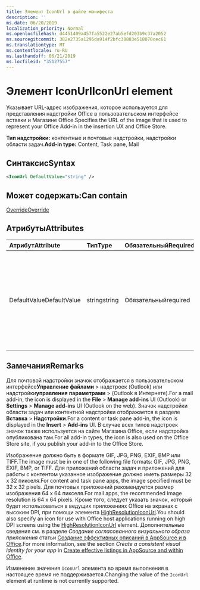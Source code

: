 ```yaml
---
title: Элемент IconUrl в файле манифеста
description: ''
ms.date: 06/20/2019
localization_priority: Normal
ms.openlocfilehash: d4451409a457fa5522e27ab5efd203b9c37a2052
ms.sourcegitcommit: 382e2735a1295da914f2bfc38883e518070cec61
ms.translationtype: MT
ms.contentlocale: ru-RU
ms.lasthandoff: 06/21/2019
ms.locfileid: "35127557"
---
```

# <a name="iconurl-element"></a><span data-ttu-id="d5e1f-102">Элемент IconUrl</span><span class="sxs-lookup"><span data-stu-id="d5e1f-102">IconUrl element</span></span>

<span data-ttu-id="d5e1f-103">Указывает URL-адрес изображения, которое используется для представления надстройки Office в пользовательском интерфейсе вставки и Магазине Office.</span><span class="sxs-lookup"><span data-stu-id="d5e1f-103">Specifies the URL of the image that is used to represent your Office Add-in in the insertion UX and Office Store.</span></span>

<span data-ttu-id="d5e1f-104">**Тип надстройки:** контентные и почтовые надстройки, надстройки области задач.</span><span class="sxs-lookup"><span data-stu-id="d5e1f-104">**Add-in type:** Content, Task pane, Mail</span></span>

## <a name="syntax"></a><span data-ttu-id="d5e1f-105">Синтаксис</span><span class="sxs-lookup"><span data-stu-id="d5e1f-105">Syntax</span></span>

```XML
<IconUrl DefaultValue="string" />
```

## <a name="can-contain"></a><span data-ttu-id="d5e1f-106">Может содержать:</span><span class="sxs-lookup"><span data-stu-id="d5e1f-106">Can contain</span></span>

[<span data-ttu-id="d5e1f-107">Override</span><span class="sxs-lookup"><span data-stu-id="d5e1f-107">Override</span></span>](override.md)

## <a name="attributes"></a><span data-ttu-id="d5e1f-108">Атрибуты</span><span class="sxs-lookup"><span data-stu-id="d5e1f-108">Attributes</span></span>

|<span data-ttu-id="d5e1f-109">**Атрибут**</span><span class="sxs-lookup"><span data-stu-id="d5e1f-109">**Attribute**</span></span>|<span data-ttu-id="d5e1f-110">**Тип**</span><span class="sxs-lookup"><span data-stu-id="d5e1f-110">**Type**</span></span>|<span data-ttu-id="d5e1f-111">**Обязательный**</span><span class="sxs-lookup"><span data-stu-id="d5e1f-111">**Required**</span></span>|<span data-ttu-id="d5e1f-112">**Описание**</span><span class="sxs-lookup"><span data-stu-id="d5e1f-112">**Description**</span></span>|
|:-----|:-----|:-----|:-----|
|<span data-ttu-id="d5e1f-113">DefaultValue</span><span class="sxs-lookup"><span data-stu-id="d5e1f-113">DefaultValue</span></span>|<span data-ttu-id="d5e1f-114">string</span><span class="sxs-lookup"><span data-stu-id="d5e1f-114">string</span></span>|<span data-ttu-id="d5e1f-115">Обязательный</span><span class="sxs-lookup"><span data-stu-id="d5e1f-115">required</span></span>|<span data-ttu-id="d5e1f-116">Задает значение по умолчанию для этого параметра, представленное для языкового стандарта, который указан с помощью элемента [DefaultLocale](defaultlocale.md).</span><span class="sxs-lookup"><span data-stu-id="d5e1f-116">Specifies the default value for this setting, expressed for the locale specified in the [DefaultLocale](defaultlocale.md) element.</span></span>|

## <a name="remarks"></a><span data-ttu-id="d5e1f-117">Замечания</span><span class="sxs-lookup"><span data-stu-id="d5e1f-117">Remarks</span></span>

<span data-ttu-id="d5e1f-118">Для почтовой надстройки значок отображается в пользовательском интерфейсе**Управление** **файлами** > надстроек (Outlook) или надстройки**управления** **параметрами** > (Outlook в Интернете).</span><span class="sxs-lookup"><span data-stu-id="d5e1f-118">For a mail add-in, the icon is displayed in the  **File** > **Manage add-ins** UI (Outlook) or **Settings** > **Manage add-ins** UI (Outlook on the web).</span></span> <span data-ttu-id="d5e1f-119">Значок надстройки области задач или контентной надстройки отображается в разделе **Вставка** > **Надстройки**.</span><span class="sxs-lookup"><span data-stu-id="d5e1f-119">For a content or task pane add-in, the icon is displayed in the **Insert** > **Add-ins** UI.</span></span> <span data-ttu-id="d5e1f-120">В случае всех типов надстроек значок также используется на сайте Магазина Office, если надстройка опубликована там.</span><span class="sxs-lookup"><span data-stu-id="d5e1f-120">For all add-in types, the icon is also used on the Office Store site, if you publish your add-in to the Office Store.</span></span>

<span data-ttu-id="d5e1f-121">Изображение должно быть в формате GIF, JPG, PNG, EXIF, BMP или TIFF.</span><span class="sxs-lookup"><span data-stu-id="d5e1f-121">The image must be in one of the following file formats: GIF, JPG, PNG, EXIF, BMP, or TIFF.</span></span> <span data-ttu-id="d5e1f-122">Для приложений области задач и приложений для работы с контентом указанное изображение должно иметь размеры 32 х 32 пикселя.</span><span class="sxs-lookup"><span data-stu-id="d5e1f-122">For content and task pane apps, the image specified must be 32 x 32 pixels.</span></span> <span data-ttu-id="d5e1f-123">Для почтовых приложений рекомендуется размер изображения 64 х 64 пикселя.</span><span class="sxs-lookup"><span data-stu-id="d5e1f-123">For mail apps, the recommended image resolution is 64 x 64 pixels.</span></span> <span data-ttu-id="d5e1f-124">Кроме того, следует указать значок, который будет использоваться в ведущих приложениях Office на экранах c высоким DPI, при помощи элемента [HighResolutionIconUrl](highresolutioniconurl.md).</span><span class="sxs-lookup"><span data-stu-id="d5e1f-124">You should also specify an icon for use with Office host applications running on high DPI screens using the [HighResolutionIconUrl](highresolutioniconurl.md) element.</span></span> <span data-ttu-id="d5e1f-125">Дополнительные сведения см. в разделе _Создание согласованного визуального образа приложения_ статьи [Создание эффективных описаний в AppSource и в Office](/office/dev/store/create-effective-office-store-listings#create-a-consistent-visual-identity).</span><span class="sxs-lookup"><span data-stu-id="d5e1f-125">For more information, see the section _Create a consistent visual identity for your app_ in [Create effective listings in AppSource and within Office](/office/dev/store/create-effective-office-store-listings#create-a-consistent-visual-identity).</span></span>

<span data-ttu-id="d5e1f-126">Изменение значения `IconUrl` элемента во время выполнения в настоящее время не поддерживается.</span><span class="sxs-lookup"><span data-stu-id="d5e1f-126">Changing the value of the `IconUrl` element at runtime is not currently supported.</span></span>